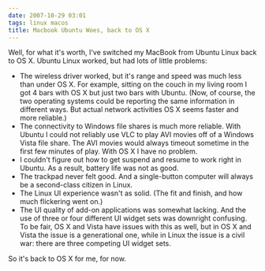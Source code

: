 ```yaml
---
date: 2007-10-29 03:01
tags: linux macos
title: Macbook Ubuntu Woes, back to OS X
---
```


Well, for what it's worth, I've switched my MacBook from Ubuntu Linux back to
OS X. Ubuntu Linux worked, but had lots of little problems:

* The wireless driver worked, but it's range and speed was much less than under OS X. For example, sitting on the couch in my living room I got 4 bars with OS X but just two bars with Ubuntu. (Now, of course, the two operating systems could be reporting the same information in different ways. But actual network activities OS X seems faster and more reliable.)
* The connectivity to Windows file shares is much more reliable. With Ubuntu I could not reliably use VLC to play AVI movies off of a Windows Vista file share. The AVI movies would always timeout sometime in the first few minutes of play. With OS X I have no problem.
* I couldn't figure out how to get suspend and resume to work right in Ubuntu. As a result, battery life was not as good.
* The trackpad never felt good. And a single-button computer will always be a second-class citizen in Linux.
* The Linux UI experience wasn't as solid. (The fit and finish, and how much flickering went on.)
* The UI quality of add-on applications was somewhat lacking. And the use of three or four different UI widget sets was downright confusing. To be fair, OS X and Vista have issues with this as well, but in OS X and Vista the issue is a generational one, while in Linux the issue is a civil war: there are three competing UI widget sets.

So it's back to OS X for me, for now.
